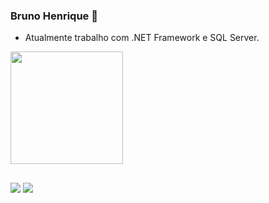 ### Bruno Henrique 👋

- Atualmente trabalho com .NET Framework e SQL Server.
 
<div>
  <a href="https://github.com/brunohcs">
  <img height="180em" src="https://github-readme-stats.vercel.app/api/top-langs/?username=brunohcs&layout=compact&langs_count=7&theme=dracula"/>
</div>
   
  ##
 
<div>
  <a href="https://www.instagram.com/_brunohcs/" target="_blank"><img src="https://img.shields.io/badge/-Instagram-%23E4405F?style=for-the-badge&logo=instagram&logoColor=white" target="_blank"></a>
  <a href="https://www.linkedin.com/in/bruno-henrique-cavalcante/" target="_blank"><img src="https://img.shields.io/badge/-LinkedIn-%230077B5?style=for-the-badge&logo=linkedin&logoColor=white" target="_blank"></a>
</div>
